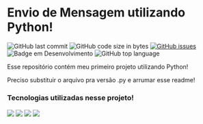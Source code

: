 # Envio de Mensagem utilizando Python!

<!-- <a href="https://www.notion.so/muriloeziliano/Articles-in-Medium-9caa2b6bc93b439cbfafed7d70a78836"> <img align="center" src="https://img.shields.io/badge/Notion-000000?style=for-the-badge&logo=notion&logoColor=white"></a> -->

![GitHub last commit](https://img.shields.io/github/last-commit/MEziliano/Envio-de-SMS?style=for-the-badge)
![GitHub code size in bytes](https://img.shields.io/github/languages/code-size/MEziliano/Envio-de-SMS?style=for-the-badge)
[![GitHub issues](https://img.shields.io/github/issues/MEziliano/Envio-de-SMS?style=for-the-badge)](https://github.com/MEziliano/regressao-internacao_SUS/issues)
![Badge em Desenvolvimento](https://img.shields.io/badge/Status%20-Finished!-brightgreen?style=for-the-badge)
![GitHub top language](https://img.shields.io/github/languages/top/MEziliano/Envio-de-SMS?style=for-the-badge) </br>

Esse repositório contém meu primeiro projeto utilizando Python!

Preciso substituir o arquivo pra versão .py e arrumar esse readme!

### Tecnologias utilizadas nesse projeto!
<img align="center" src="https://img.shields.io/badge/Python-FFD43B?style=for-the-badge&logo=python&logoColor=darkgreen">
<img align="center" src="https://img.shields.io/badge/Visual_Studio_Code-0078D4?style=for-the-badge&logo=visual%20studio%20code&logoColor=white">
<img align="center" src="https://img.shields.io/badge/Twilio-F22F46?style=for-the-badge&logo=Twilio&logoColor=white" target="_blank"> 
<a href="https://medium.com/@murilosez06" target="_blank"><img align="center" src="https://img.shields.io/badge/Medium-12100E?style=for-the-badge&logo=medium&logoColor=white" target="_blank"></a>

